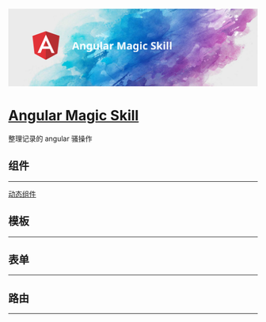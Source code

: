 [![](./assets/banner.svg)](https://www.notion.so/angularmagicskill/Angular-Magic-Skill-c8ba0306ff7940cda7c68aa5a03aad9c)

# [Angular Magic Skill](https://www.notion.so/angularmagicskill/Angular-Magic-Skill-c8ba0306ff7940cda7c68aa5a03aad9c)

整理记录的 angular 骚操作

## 组件

---

[动态组件](https://www.notion.so/5b73e1dd92cf42b49c6723c7142e6bfa)

## 模板

---

## 表单

---

## 路由

---